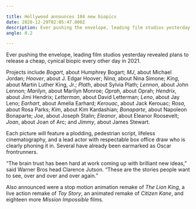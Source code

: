 ```yaml
---

title: Hollywood announces 184 new biopics
date: 2020-12-29T02:05:47.000Z
description: Ever pushing the envelope, leading film studios yesterday revealed plans to release a cheap, cynical biopic every other day in 2021.
angle: 0.2

---
```


Ever pushing the envelope, leading film studios yesterday revealed plans to release a cheap, cynical biopic every other day in 2021.

Projects include *Bogart*, about Humphrey Bogart; *MJ*, about Michael Jordan; *Hoover*, about J. Edgar Hoover; *Nina*, about Nina Simone; *King*, about Martin Luther King, Jr.; *Plath*, about Sylvia Plath; *Lennon*, about John Lennon; *Marilyn*, about Marilyn Monroe; *Oprah*, about Oprah; *Hendrix*, about Jimi Hendrix; *Letterman*, about David Letterman; *Leno*, about Jay Leno; *Earhart*, about Amelia Earhard; *Kerouac*, about Jack Kerouac; *Rosa*, about Rosa Parks; *Kim*, about Kim Kardashian; *Bonaparte*, about Napoleon Bonaparte; *Joe*, about Joseph Stalin; *Eleanor*, about Eleanor Roosevelt; *Joan*, about Joan of Arc; and *Jimmy*, about James Stewart.

Each picture will feature a plodding, pedestrian script, lifeless cinematography, and a lead actor with respectable box office draw who is clearly phoning it in. Several have already been earmarked as Oscar frontrunners.

&ldquo;The brain trust has been hard at work coming up with brilliant new ideas,&rdquo; said Warner Bros head Clarence Jutson. &ldquo;These are the stories people want to see, over and over and over again.&rdquo; 

Also announced were a stop motion animation remake of *The Lion King*, a live action remake of *Toy Story*, an animated remake of *Citizen Kane*, and eighteen more *Mission Impossible* films.